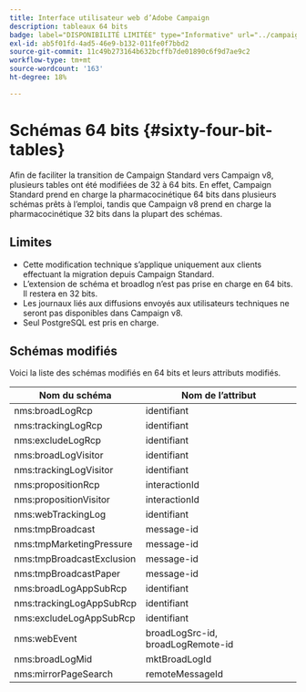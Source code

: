 ```yaml
---
title: Interface utilisateur web d’Adobe Campaign
description: tableaux 64 bits
badge: label="DISPONIBILITÉ LIMITÉE" type="Informative" url="../campaign-standard-migration-home.md" tooltip="Restrictions aux utilisateurs ayant migré vers Campaign Standard"
exl-id: ab5f01fd-4ad5-46e9-b132-011fe0f7bbd2
source-git-commit: 11c49b273164b632bcffb7de01890c6f9d7ae9c2
workflow-type: tm+mt
source-wordcount: '163'
ht-degree: 18%

---
```


# Schémas 64 bits {#sixty-four-bit-tables}

Afin de faciliter la transition de Campaign Standard vers Campaign v8, plusieurs tables ont été modifiées de 32 à 64 bits. En effet, Campaign Standard prend en charge la pharmacocinétique 64 bits dans plusieurs schémas prêts à l’emploi, tandis que Campaign v8 prend en charge la pharmacocinétique 32 bits dans la plupart des schémas.

## Limites

* Cette modification technique s’applique uniquement aux clients effectuant la migration depuis Campaign Standard.
* L’extension de schéma et broadlog n’est pas prise en charge en 64 bits. Il restera en 32 bits.
* Les journaux liés aux diffusions envoyés aux utilisateurs techniques ne seront pas disponibles dans Campaign v8.
* Seul PostgreSQL est pris en charge.

## Schémas modifiés

Voici la liste des schémas modifiés en 64 bits et leurs attributs modifiés.

| Nom du schéma | Nom de l’attribut |
|--- |--- |
| nms:broadLogRcp | identifiant |
| nms:trackingLogRcp | identifiant |
| nms:excludeLogRcp | identifiant |
| nms:broadLogVisitor | identifiant |
| nms:trackingLogVisitor | identifiant |
| nms:propositionRcp | interactionId |
| nms:propositionVisitor | interactionId |
| nms:webTrackingLog | identifiant |
| nms:tmpBroadcast | message-id |
| nms:tmpMarketingPressure | message-id |
| nms:tmpBroadcastExclusion | message-id |
| nms:tmpBroadcastPaper | message-id |
| nms:broadLogAppSubRcp | identifiant |
| nms:trackingLogAppSubRcp | identifiant |
| nms:excludeLogAppSubRcp | identifiant |
| nms:webEvent | broadLogSrc-id, broadLogRemote-id |
| nms:broadLogMid | mktBroadLogId |
| nms:mirrorPageSearch | remoteMessageId |
